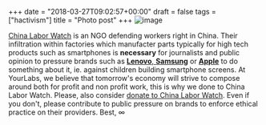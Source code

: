 +++
date = "2018-03-27T09:02:57+00:00"
draft = false
tags = ["hactivism"]
title = "Photo post"
+++
![image](/img/2018-03-27-photo-post/0830120726209812e5889fa9fd5008fe62bf5192cd2d01926aeccff0c51263f0.png)

[China Labor Watch](http://www.chinalaborwatch.org/) is an NGO defending workers right in China. Their infiltration within factories which manufacter parts typically for high tech products such as smartphones is **necessary** for journalists and public opinion to pressure brands such as [**Lenovo**, **Samsung**](http://www.chinalaborwatch.org/newscast/348) or [**Apple**](http://www.chinalaborwatch.org/report/120) to do something about it, ie. against children building smartphone screens. At YourLabs, we believe that tomorrow's economy will strive to compose around both for profit and non profit work, this is why we done to China Labor Watch. Please, also consider [donate to China Labor Watch](chinalaborwatch.org/donate.aspx). Even if you don't, please contribute to public pressure on brands to enforce ethical practice on their providers. Best, ∞
